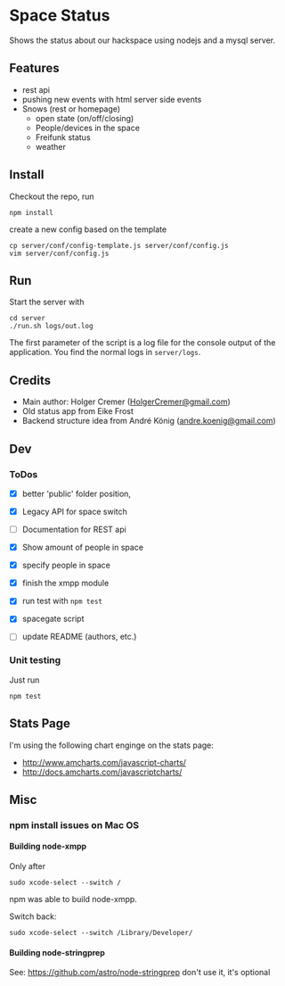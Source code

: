 # Space Status

Shows the status about our hackspace using nodejs and a mysql server.

## Features
* rest api
* pushing new events with html server side events
* Snows (rest or homepage)
    * open state (on/off/closing)
    * People/devices in the space
    * Freifunk status
    * weather

## Install
Checkout the repo, run
```
npm install
```
create a new config based on the template
```
cp server/conf/config-template.js server/conf/config.js
vim server/conf/config.js
```

## Run
Start the server with
```
cd server
./run.sh logs/out.log
```
The first parameter of the script is a log file for the console output of the application. You find the normal logs in ```server/logs```.

## Credits
- Main author: Holger Cremer (HolgerCremer@gmail.com)
- Old status app from Eike Frost 
- Backend structure idea from André König (andre.koenig@gmail.com)


## Dev

### ToDos
- [x] better 'public' folder position,
- [x] Legacy API for space switch
- [ ] Documentation for REST api
- [x] Show amount of people in space
- [x] specify people in space
- [x] finish the xmpp module
- [x] run test with `npm test`
- [x] spacegate script
- [ ] update README (authors, etc.)


### Unit testing
Just run
```
npm test
```

## Stats Page
I'm using the following chart enginge on the stats page:

* http://www.amcharts.com/javascript-charts/
* http://docs.amcharts.com/javascriptcharts/

## Misc

### npm install issues on Mac OS

#### Building node-xmpp

Only after
```
sudo xcode-select --switch /
```
npm was able to build node-xmpp.

Switch back:
```
sudo xcode-select --switch /Library/Developer/
```

#### Building node-stringprep
See: https://github.com/astro/node-stringprep
don't use it, it's optional
